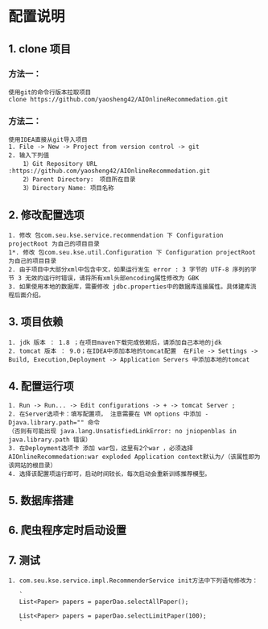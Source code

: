 # 配置说明
## 1. clone 项目
### 方法一：
    使用git的命令行版本拉取项目  
    clone https://github.com/yaosheng42/AIOnlineRecommedation.git

### 方法二：
    使用IDEA直接从git导入项目
    1. File -> New -> Project from version control -> git 
    2. 输入下列值
        1）Git Repository URL :https://github.com/yaosheng42/AIOnlineRecommedation.git
        2）Parent Directory:　项目所在目录
        3）Directory Name: 项目名称
        

## 2. 修改配置选项
    1. 修改 包com.seu.kse.service.recommendation 下 Configuration projectRoot 为自己的项目目录
    1*. 修改 包com.seu.kse.util.Configuration 下 Configuration projectRoot 为自己的项目目录
    2. 由于项目中大部分xml中包含中文，如果运行发生 error : 3 字节的 UTF-8 序列的字节 3 无效的运行时错误，请将所有xml头部encoding属性修改为 GBK
    3. 如果使用本地的数据库，需要修改 jdbc.properties中的数据库连接属性。具体建库流程后面介绍。  
## 3. 项目依赖
    1. jdk 版本 ： 1.8 ；在项目maven下载完成依赖后，请添加自己本地的jdk
    2. tomcat 版本 ： 9.0；在IDEA中添加本地的tomcat配置  在File -> Settings -> Build, Execution,Deployment -> Application Servers 中添加本地的tomcat

## 4. 配置运行项
    1. Run -> Run... -> Edit configurations -> + -> tomcat Server ;
    2. 在Server选项卡：填写配置项， 注意需要在 VM options 中添加 -Djava.library.path="" 命令
    （否则有可能出现 java.lang.UnsatisfiedLinkError: no jniopenblas in java.library.path 错误）
    3. 在Deployment选项卡 添加 war包，这里有2个war ，必须选择 AIOnlineRecommedation:war exploded Application context默认为/（该属性即为该网站的根目录）
    4. 选择该配置项运行即可，启动时间较长，每次启动会重新训练推荐模型。

## 5. 数据库搭建

## 6. 爬虫程序定时启动设置

## 7. 测试
    1. com.seu.kse.service.impl.RecommenderService init方法中下列语句修改为：
       
       `
       List<Paper> papers = paperDao.selectAllPaper();
    
       List<Paper> papers = paperDao.selectLimitPaper(100);
       `
       
